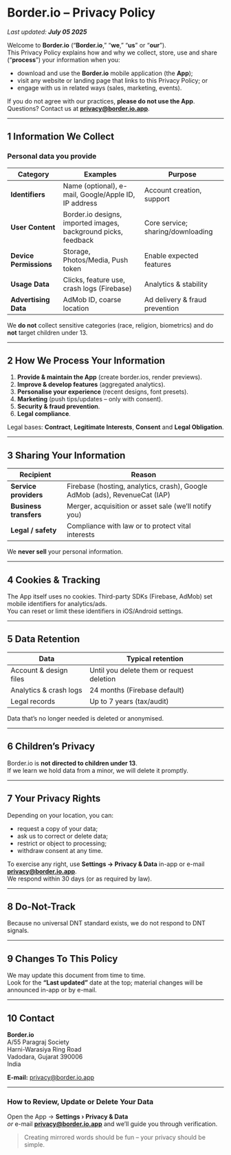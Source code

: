
# Border.io – Privacy Policy  
_Last updated: **July 05 2025**_

Welcome to **Border.io** (“**Border.io**,” “**we**,” “**us**” or “**our**”).  
This Privacy Policy explains how and why we collect, store, use and share (“**process**”) your information when you:

- download and use the **Border.io** mobile application (the **App**);
- visit any website or landing page that links to this Privacy Policy; or
- engage with us in related ways (sales, marketing, events).

If you do not agree with our practices, **please do not use the App**.  
Questions? Contact us at **privacy@border.io.app**.

---

## 1  Information We Collect

### Personal data you provide

| Category | Examples | Purpose |
|----------|----------|---------|
| **Identifiers** | Name (optional), e-mail, Google/Apple ID, IP address | Account creation, support |
| **User Content** | Border.io designs, imported images, background picks, feedback | Core service; sharing/downloading |
| **Device Permissions** | Storage, Photos/Media, Push token | Enable expected features |
| **Usage Data** | Clicks, feature use, crash logs (Firebase) | Analytics & stability |
| **Advertising Data** | AdMob ID, coarse location | Ad delivery & fraud prevention |

We **do not** collect sensitive categories (race, religion, biometrics) and do **not** target children under 13.

---

## 2  How We Process Your Information

1. **Provide & maintain the App** (create border.ios, render previews).  
2. **Improve & develop features** (aggregated analytics).  
3. **Personalise your experience** (recent designs, font presets).  
4. **Marketing** (push tips/updates – only with consent).  
5. **Security & fraud prevention**.  
6. **Legal compliance**.

Legal bases: **Contract**, **Legitimate Interests**, **Consent** and **Legal Obligation**.

---

## 3  Sharing Your Information

| Recipient | Reason |
|-----------|--------|
| **Service providers** | Firebase (hosting, analytics, crash), Google AdMob (ads), RevenueCat (IAP) |
| **Business transfers** | Merger, acquisition or asset sale (we’ll notify you) |
| **Legal / safety** | Compliance with law or to protect vital interests |

We **never sell** your personal information.

---

## 4  Cookies & Tracking

The App itself uses no cookies. Third-party SDKs (Firebase, AdMob) set mobile identifiers for analytics/ads.  
You can reset or limit these identifiers in iOS/Android settings.

---

## 5  Data Retention

| Data | Typical retention |
|------|-------------------|
| Account & design files | Until you delete them or request deletion |
| Analytics & crash logs | 24 months (Firebase default) |
| Legal records | Up to 7 years (tax/audit) |

Data that’s no longer needed is deleted or anonymised.

---

## 6  Children’s Privacy

Border.io is **not directed to children under 13**.  
If we learn we hold data from a minor, we will delete it promptly.

---

## 7  Your Privacy Rights

Depending on your location, you can:

- request a copy of your data;  
- ask us to correct or delete data;  
- restrict or object to processing;  
- withdraw consent at any time.

To exercise any right, use **Settings → Privacy & Data** in-app or e-mail **privacy@border.io.app**.  
We respond within 30 days (or as required by law).

---

## 8  Do-Not-Track

Because no universal DNT standard exists, we do not respond to DNT signals.

---

## 9  Changes To This Policy

We may update this document from time to time.  
Look for the **“Last updated”** date at the top; material changes will be announced in-app or by e-mail.

---

## 10  Contact

**Border.io**  
A/55 Paragraj Society  
Harni-Warasiya Ring Road  
Vadodara, Gujarat 390006  
India  

**E-mail:** privacy@border.io.app

---

### How to Review, Update or Delete Your Data

Open the App → **Settings › Privacy & Data**  
_or_ e-mail **privacy@border.io.app** and we’ll guide you through verification.

> Creating mirrored words should be fun – your privacy should be simple.
